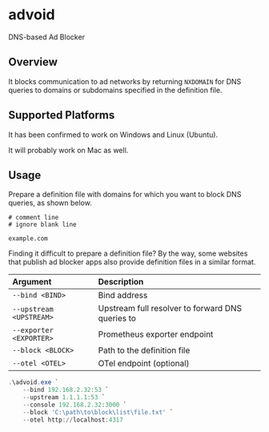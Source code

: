 advoid
===

DNS-based Ad Blocker

## Overview

It blocks communication to ad networks by returning `NXDOMAIN` for DNS queries to domains or subdomains specified in the
definition file.

## Supported Platforms

It has been confirmed to work on Windows and Linux (Ubuntu).

It will probably work on Mac as well.

## Usage

Prepare a definition file with domains for which you want to block DNS queries, as shown below.

```
# comment line
# ignore blank line

example.com
```

Finding it difficult to prepare a definition file?
By the way, some websites that publish ad blocker apps also provide definition files in a similar format.

| Argument                | Description                                      |
|:------------------------|:-------------------------------------------------|
| `--bind <BIND>`         | Bind address                                     |
| `--upstream <UPSTREAM>` | Upstream full resolver to forward DNS queries to |
| `--exporter <EXPORTER>` | Prometheus exporter endpoint                     |
| `--block <BLOCK>`       | Path to the definition file                      |
| `--otel <OTEL>`         | OTel endpoint (optional)                         |

``` powershell
.\advoid.exe `
    --bind 192.168.2.32:53 `
    --upstream 1.1.1.1:53 `
    --console 192.168.2.32:3000 `
    --block 'C:\path\to\block\list\file.txt' `
    --otel http://localhost:4317
```
